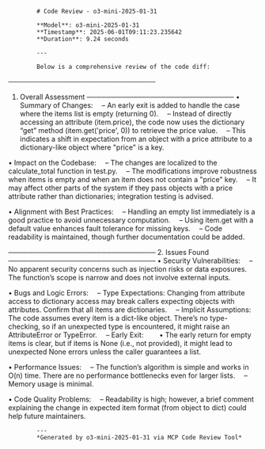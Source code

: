 
            # Code Review - o3-mini-2025-01-31

            **Model**: o3-mini-2025-01-31
            **Timestamp**: 2025-06-01T09:11:23.235642
            **Duration**: 9.24 seconds

            ---

            Below is a comprehensive review of the code diff:

──────────────────────────────
1. Overall Assessment
──────────────────────────────
• Summary of Changes:
 – An early exit is added to handle the case where the items list is empty (returning 0).
 – Instead of directly accessing an attribute (item.price), the code now uses the dictionary “get” method (item.get('price', 0)) to retrieve the price value.
 – This indicates a shift in expectation from an object with a price attribute to a dictionary-like object where "price" is a key.
  
• Impact on the Codebase:
 – The changes are localized to the calculate_total function in test.py.
 – The modifications improve robustness when items is empty and when an item does not contain a "price" key.
 – It may affect other parts of the system if they pass objects with a price attribute rather than dictionaries; integration testing is advised.
  
• Alignment with Best Practices:
 – Handling an empty list immediately is a good practice to avoid unnecessary computation.
 – Using item.get with a default value enhances fault tolerance for missing keys.
 – Code readability is maintained, though further documentation could be added.

──────────────────────────────
2. Issues Found
──────────────────────────────
• Security Vulnerabilities:
 – No apparent security concerns such as injection risks or data exposures. The function’s scope is narrow and does not involve external inputs.

• Bugs and Logic Errors:
 – Type Expectations: Changing from attribute access to dictionary access may break callers expecting objects with attributes. Confirm that all items are dictionaries.
 – Implicit Assumptions: The code assumes every item is a dict-like object. There’s no type-checking, so if an unexpected type is encountered, it might raise an AttributeError or TypeError.
 – Early Exit:
  • The early return for empty items is clear, but if items is None (i.e., not provided), it might lead to unexpected None errors unless the caller guarantees a list.

• Performance Issues:
 – The function’s algorithm is simple and works in O(n) time. There are no performance bottlenecks even for larger lists.
 – Memory usage is minimal.

• Code Quality Problems:
 – Readability is high; however, a brief comment explaining the change in expected item format (from object to dict) could help future maintainers.
 

            ---
            *Generated by o3-mini-2025-01-31 via MCP Code Review Tool*
        